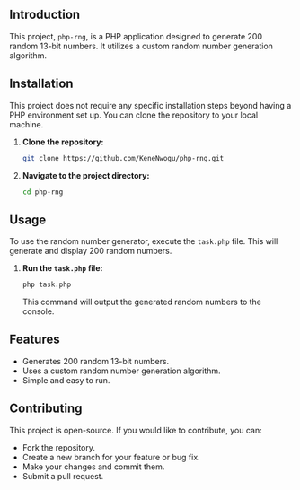 ## Introduction

This project, `php-rng`, is a PHP application designed to generate 200 random 13-bit numbers. It utilizes a custom random number generation algorithm.

## Installation

This project does not require any specific installation steps beyond having a PHP environment set up. You can clone the repository to your local machine.

1.  **Clone the repository:**

    ```bash
    git clone https://github.com/KeneNwogu/php-rng.git
    ```

2.  **Navigate to the project directory:**

    ```bash
    cd php-rng
    ```

## Usage

To use the random number generator, execute the `task.php` file. This will generate and display 200 random numbers.

1.  **Run the `task.php` file:**

    ```bash
    php task.php
    ```

    This command will output the generated random numbers to the console.

## Features

*   Generates 200 random 13-bit numbers.
*   Uses a custom random number generation algorithm.
*   Simple and easy to run.

## Contributing

This project is open-source. If you would like to contribute, you can:

*   Fork the repository.
*   Create a new branch for your feature or bug fix.
*   Make your changes and commit them.
*   Submit a pull request.
